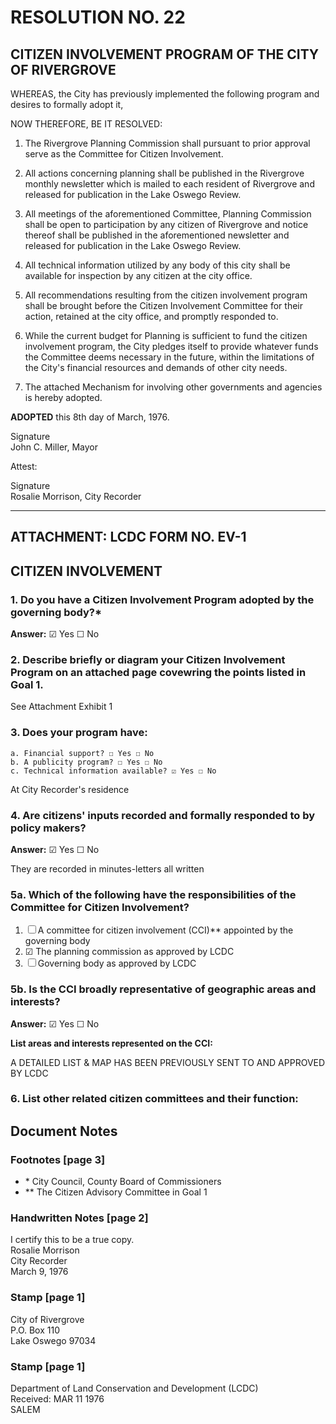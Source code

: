 # RESOLUTION NO. <span class="form-field-filled" data-tooltip="Field filled in on source doc">22</span>

## CITIZEN INVOLVEMENT PROGRAM OF THE CITY OF RIVERGROVE

WHEREAS, the City has previously implemented the following program and desires to formally adopt it,

NOW THEREFORE, BE IT RESOLVED:

1. The Rivergrove Planning Commission shall pursuant to prior approval serve as the Committee for Citizen Involvement.

2. All actions concerning planning shall be published in the Rivergrove monthly newsletter which is mailed to each resident of Rivergrove and released for publication in the Lake Oswego Review.

3. All meetings of the aforementioned Committee, Planning Commission shall be open to participation by any citizen of Rivergrove and notice thereof shall be published in the aforementioned newsletter and released for publication in the Lake Oswego Review.

4. All technical information utilized by any body of this city shall be available for inspection by any citizen at the city office.

5. All recommendations resulting from the citizen involvement program shall be brought before the Citizen Involvement Committee for their action, retained at the city office, and promptly responded to.

6. While the current budget for Planning is sufficient to fund the citizen involvement program, the City pledges itself to provide whatever funds the Committee deems necessary in the future, within the limitations of the City's financial resources and demands of other city needs.

7. The attached Mechanism for involving other governments and agencies is hereby adopted.

**ADOPTED** this <span class="form-field-filled" data-tooltip="Field filled in on source doc">8th</span> day of March, 1976.

<span class="signature-mark" aria-label="Signature" data-tooltip="Signature present in original document">Signature</span>  
<span class="form-field-filled" data-tooltip="Field filled in on source doc">John C. Miller</span>, Mayor

Attest:

<span class="signature-mark" aria-label="Signature" data-tooltip="Signature present in original document">Signature</span>  
<span class="form-field-filled" data-tooltip="Field filled in on source doc">Rosalie Morrison</span>, City Recorder

---

## ATTACHMENT: LCDC FORM NO. EV-1

## CITIZEN INVOLVEMENT

### 1. Do you have a Citizen Involvement Program adopted by the governing body?\*

**Answer:** ☑ Yes ☐ No

### 2. Describe briefly or diagram your Citizen Involvement Program on an attached page covewring the points listed in Goal 1.

<span class="form-field-filled" data-tooltip="Field filled in on source doc">See Attachment Exhibit 1</span>

### 3. Does your program have:

    a. Financial support? ☐ Yes ☐ No
    b. A publicity program? ☐ Yes ☐ No
    c. Technical information available? ☑ Yes ☐ No

<span class="form-field-filled" data-tooltip="Field filled in on source doc">At City Recorder's residence</span>

### 4. Are citizens' inputs recorded and formally responded to by policy makers?

**Answer:** ☑ Yes ☐ No

<span class="form-field-filled" data-tooltip="Field filled in on source doc">They are recorded in minutes-letters all written</span>

### 5a. Which of the following have the responsibilities of the Committee for Citizen Involvement?

1. ☐ A committee for citizen involvement (CCI)\*\* appointed by the governing body
2. ☑ The planning commission as approved by LCDC
3. ☐ Governing body as approved by LCDC

### 5b. Is the CCI broadly representative of geographic areas and interests?

**Answer:** ☑ Yes ☐ No

**List areas and interests represented on the CCI:**

<span class="form-field-filled" data-tooltip="Field filled in on source doc">A DETAILED LIST & MAP HAS BEEN PREVIOUSLY SENT TO AND APPROVED BY LCDC</span>

### 6. List other related citizen committees and their function:

## Document Notes

### Footnotes [page 3]

- \* City Council, County Board of Commissioners
- \*\* The Citizen Advisory Committee in Goal 1

### Handwritten Notes [page 2]

I certify this to be a true copy.  
Rosalie Morrison  
City Recorder  
March 9, 1976

### Stamp [page 1]

City of Rivergrove  
P.O. Box 110  
Lake Oswego 97034

### Stamp [page 1]

Department of Land Conservation and Development (LCDC)  
Received: MAR 11 1976  
SALEM

